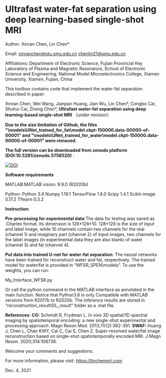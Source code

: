 # Ultrafast water-fat separation using deep learning-based single-shot MRI

Author: Xinran Chen, Lin Chen\*

Email:  xinranchen@stu.xmu.edu.cn   chenlin21@xmu.edu.cn

Affiliations:
Department of Electronic Science, Fujian Provincial Key Laboratory of Plasma and Magnetic Resonance, School of Electronic Science and Engineering, National Model Microelectronics College, Xiamen University, Xiamen, Fujian, China



This toolbox contains code that implement the water-fat separation described in paper:

Xinran Chen, Wei Wang, Jianpan Huang, Jian Wu, Lin Chen\*, Congbo Cai, Shuhui Cai, Zhong Chen\*, **Ultrafast water-fat separation using deep learning-based single-shot MRI**  （under revision）



**Due to the size limitation of Github, the  files "\models\UNet_trained_for_fat\model.ckpt-150000.data-00000-of-00001"  and "\models\UNet_trained_for_water\model.ckpt-150000.data-00000-of-00001"  were removed.** 

**The full version can be downloaded from zenodo platform (DOI:10.5281/zenodo.5758520)** :

<a href="https://doi.org/10.5281/zenodo.5758520"><img src="https://zenodo.org/badge/DOI/10.5281/zenodo.5758520.svg" alt="DOI"></a>



**Software requirements**

MATLAB:MATLAB vision: 9.9.0 (R2020b)

Python:
Python 3.6
Numpy 1.19.1
TensorFlow 1.8.0
Scipy 1.4.1
Scikit-image 0.17.2
Tflearn 0.3.2

**Instruction**:

**Pre-processing for experimental data**:The data for testing was saved as .Charles format. Its dimension is 128\*128\*10. 128\*128 is the size of input and label image, while 10 channels contain two channels for the real (channel 1) and imaginary part (channel 2) of input images, two channels for the label images (in experimental data they are also blank) of water (channel 3) and fat (channel 4). 

**Put data into trained U-net for water-fat separation**: The neural networks have been trained for reconstruct water and fat, respectively.  The trained model for water/fat is provided in “WFSR_SPEN\models”. To use the weights, you can run:

My_Interface_WFSR.py

Or call the python command in the MATLAB interface as annotated in the main function. Notice that Python3.6 is only Compatible with MATLAB versions from R2017b to R2020b.
The inference results are stored in “reconstruction_result\DL_result” folder as a .mat file.

**References**:
**CG:** Schmidt R, Frydman L. In vivo 3D spatial/1D spectral imaging by spatiotemporal encoding: a new single-shot experimental and processing approach. Magn Reson Med. 2013;70(2):382-391.
**SWAF:** Huang J, Chen L, Chan KWY, Cai C, Cai S, Chen Z. Super-resolved water/fat image reconstruction based on single-shot spatiotemporally encoded MRI. J Magn Reson. 2020;314:106736.


Welcome your comments and suggestions.

For more information, please visit: https://linchenmri.com



Dec. 4, 2021

